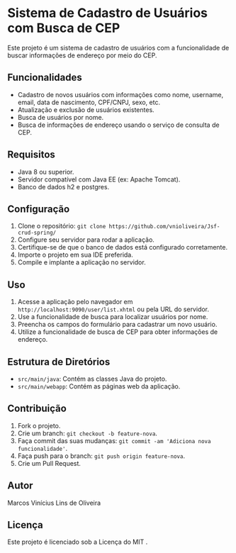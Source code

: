 # Sistema de Cadastro de Usuários com Busca de CEP

Este projeto é um sistema de cadastro de usuários com a funcionalidade de buscar informações de endereço por meio do CEP.

## Funcionalidades

- Cadastro de novos usuários com informações como nome, username, email, data de nascimento, CPF/CNPJ, sexo, etc.
- Atualização e exclusão de usuários existentes.
- Busca de usuários por nome.
- Busca de informações de endereço usando o serviço de consulta de CEP.

## Requisitos

- Java 8 ou superior.
- Servidor compatível com Java EE (ex: Apache Tomcat).
- Banco de dados h2 e postgres.

## Configuração

1. Clone o repositório: `git clone https://github.com/vnioliveira/Jsf-crud-spring/`
2. Configure seu servidor para rodar a aplicação.
3. Certifique-se de que o banco de dados está configurado corretamente.
4. Importe o projeto em sua IDE preferida.
5. Compile e implante a aplicação no servidor.

## Uso

1. Acesse a aplicação  pelo navegador em `http://localhost:9090/user/list.xhtml` ou pela URL do servidor.
2. Use a funcionalidade de busca para localizar usuários por nome.
3. Preencha os campos do formulário para cadastrar um novo usuário.
4. Utilize a funcionalidade de busca de CEP para obter informações de endereço.

## Estrutura de Diretórios

- `src/main/java`: Contém as classes Java do projeto.
- `src/main/webapp`: Contém as páginas web da aplicação.

## Contribuição

1. Fork o projeto.
2. Crie um branch: `git checkout -b feature-nova`.
3. Faça commit das suas mudanças: `git commit -am 'Adiciona nova funcionalidade'`.
4. Faça push para o branch: `git push origin feature-nova`.
5. Crie um Pull Request.

## Autor

Marcos Vinícius Lins de Oliveira

## Licença

Este projeto é licenciado sob a Licença do MIT .
